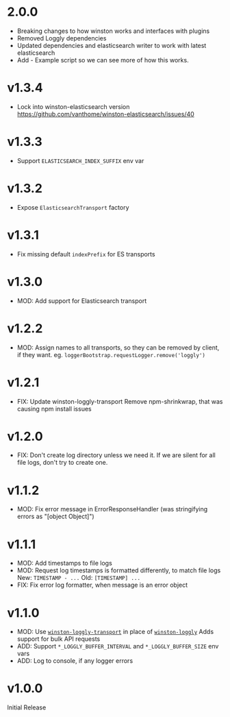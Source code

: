# 2.0.0

* Breaking changes to how winston works and interfaces with plugins
* Removed Loggly dependencies
* Updated dependencies and elasticsearch writer to work with latest elasticsearch
* Add - Example script so we can see more of how this works.

# v1.3.4

* Lock into winston-elasticsearch version
  https://github.com/vanthome/winston-elasticsearch/issues/40

# v1.3.3

* Support `ELASTICSEARCH_INDEX_SUFFIX` env var

# v1.3.2

* Expose `ElasticsearchTransport` factory

# v1.3.1

* Fix missing default `indexPrefix` for ES transports

# v1.3.0

* MOD: Add support for Elasticsearch transport

# v1.2.2

* MOD: Assign names to all transports, so they can be removed by client, if they want.
       eg. `loggerBootstrap.requestLogger.remove('loggly')`

# v1.2.1

* FIX: Update winston-loggly-transport
       Remove npm-shrinkwrap, that was causing npm install issues

# v1.2.0

* FIX: Don't create log directory unless we need it. If we are silent for all file logs, don't try to create one.

# v1.1.2

* MOD: Fix error message in ErrorResponseHandler
       (was stringifying errors as "[object Object]")

# v1.1.1

* MOD: Add timestamps to file logs
* MOD: Request log timestamps is formatted differently, to match file logs
       New: `TIMESTAMP - ...`
       Old: `[TIMESTAMP] ...`
* FIX: Fix error log formatter, when message is an error object

# v1.1.0

* MOD: Use [`winston-loggly-transport`](https://github.com/aerisweather/winston-loggly-transport) in place of
       [`winston-loggly`](https://github.com/winston/winston-loggly)
       Adds support for bulk API requests
* ADD: Support `*_LOGGLY_BUFFER_INTERVAL` and `*_LOGGLY_BUFFER_SIZE` env vars
* ADD: Log to console, if any logger errors

# v1.0.0

Initial Release
